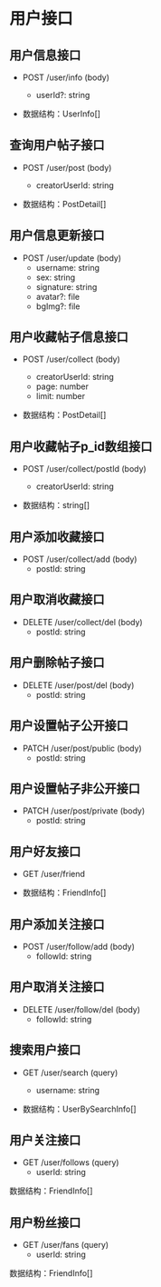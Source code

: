 # 用户接口

## 用户信息接口

- POST /user/info (body)
  - userId?: string

- 数据结构：UserInfo[]

## 查询用户帖子接口

- POST /user/post (body)
  - creatorUserId: string

- 数据结构：PostDetail[]

## 用户信息更新接口

- POST /user/update (body)
  - username: string
  - sex: string
  - signature: string
  - avatar?: file
  - bgImg?: file

## 用户收藏帖子信息接口

- POST /user/collect (body)
  - creatorUserId: string
  - page: number
  - limit: number

- 数据结构：PostDetail[]

## 用户收藏帖子p_id数组接口

- POST /user/collect/postId (body)
  - creatorUserId: string

- 数据结构：string[]

## 用户添加收藏接口

- POST /user/collect/add (body)
  - postId: string

## 用户取消收藏接口

- DELETE /user/collect/del (body)
  - postId: string

## 用户删除帖子接口

- DELETE /user/post/del (body)
  - postId: string

## 用户设置帖子公开接口

- PATCH /user/post/public (body)
  - postId: string

## 用户设置帖子非公开接口

- PATCH /user/post/private (body)
  - postId: string

## 用户好友接口

- GET /user/friend

- 数据结构：FriendInfo[]

## 用户添加关注接口

- POST /user/follow/add (body)
  - followId: string

## 用户取消关注接口

- DELETE /user/follow/del (body)
  - followId: string

## 搜索用户接口

- GET /user/search (query)
  - username: string

- 数据结构：UserBySearchInfo[]

## 用户关注接口

- GET /user/follows (query)
  - userId: string

数据结构：FriendInfo[]

## 用户粉丝接口

- GET /user/fans (query)
  - userId: string

数据结构：FriendInfo[]
